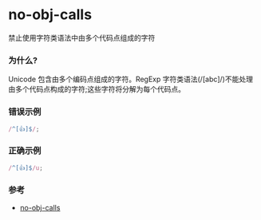 # no-obj-calls

禁止使用字符类语法中由多个代码点组成的字符

### 为什么?

Unicode 包含由多个编码点组成的字符。RegExp 字符类语法(/[abc]/)不能处理由多个代码点构成的字符;这些字符将分解为每个代码点。

### 错误示例

```js
/^[👍]$/;
```

### 正确示例

```js
/^[👍]$/u;
```

### 参考

- [no-obj-calls](https://eslint.org/docs/rules/no-obj-calls)
